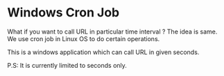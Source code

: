 # Windows Cron Job

What if you want to call URL in particular time interval ? The idea is same. We use cron job in Linux OS to do certain operations.

This is a windows application which can call URL in given seconds.

P.S: It is currently limited to seconds only.
